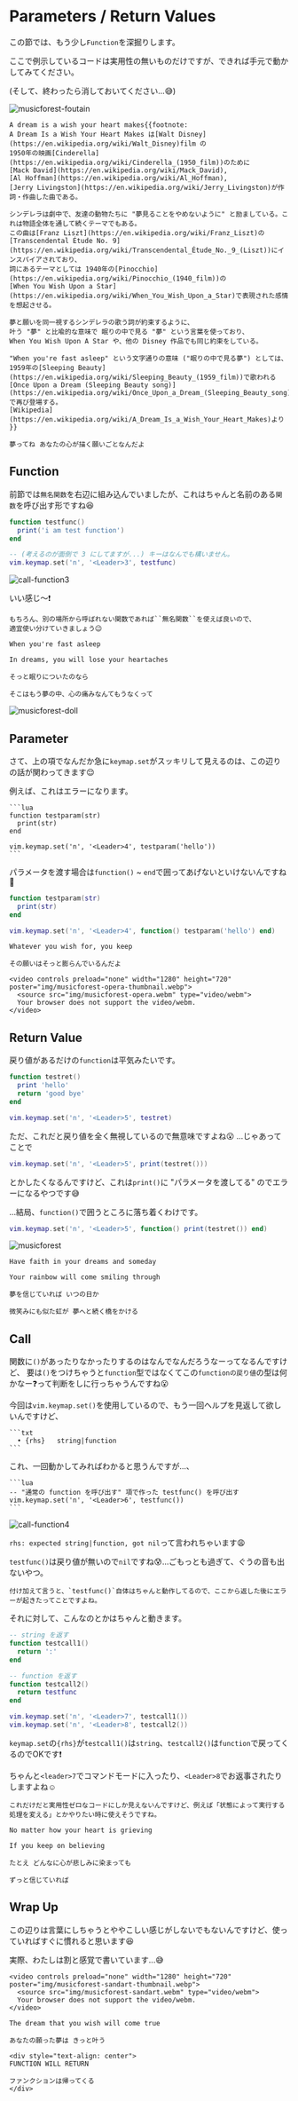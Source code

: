 # Parameters / Return Values

この節では、もう少し`Function`を深掘りします。

ここで例示しているコードは実用性の無いものだけですが、できれば手元で動かしてみてください。

(そして、終わったら消しておいてください...😅)

![musicforest-foutain](img/musicforest-foutain.webp)

```admonish info title=""
A dream is a wish your heart makes{{footnote:
A Dream Is a Wish Your Heart Makes は[Walt Disney](https://en.wikipedia.org/wiki/Walt_Disney)film の
1950年の映画[Cinderella](https://en.wikipedia.org/wiki/Cinderella_(1950_film))のために
[Mack David](https://en.wikipedia.org/wiki/Mack_David),
[Al Hoffman](https://en.wikipedia.org/wiki/Al_Hoffman),
[Jerry Livingston](https://en.wikipedia.org/wiki/Jerry_Livingston)が作詞・作曲した曲である。

シンデレラは劇中で、友達の動物たちに "夢見ることをやめないように" と励ましている。これは物語全体を通して続くテーマでもある。
この曲は[Franz Liszt](https://en.wikipedia.org/wiki/Franz_Liszt)の
[Transcendental Étude No. 9](https://en.wikipedia.org/wiki/Transcendental_Étude_No._9_(Liszt))にインスパイアされており、
詞にあるテーマとしては 1940年の[Pinocchio](https://en.wikipedia.org/wiki/Pinocchio_(1940_film))の
[When You Wish Upon a Star](https://en.wikipedia.org/wiki/When_You_Wish_Upon_a_Star)で表現された感情を想起させる。

夢と願いを同一視するシンデレラの歌う詞が約束するように、
叶う "夢" と比喩的な意味で 眠りの中で見る "夢" という言葉を使っており、
When You Wish Upon A Star や、他の Disney 作品でも同じ約束をしている。

"When you're fast asleep" という文字通りの意味 ("眠りの中で見る夢") としては、
1959年の[Sleeping Beauty](https://en.wikipedia.org/wiki/Sleeping_Beauty_(1959_film))で歌われる
[Once Upon a Dream (Sleeping Beauty song)](https://en.wikipedia.org/wiki/Once_Upon_a_Dream_(Sleeping_Beauty_song))で再び登場する。
[Wikipedia](https://en.wikipedia.org/wiki/A_Dream_Is_a_Wish_Your_Heart_Makes)より
}}

夢ってね あなたの心が描く願いごとなんだよ
```

## Function

前節では`無名関数`を右辺に組み込んでいましたが、これはちゃんと名前のある`関数`を呼び出す形ですね😆

```lua
function testfunc()
  print('i am test function')
end

-- (考えるのが面倒で 3 にしてますが...) キーはなんでも構いません。
vim.keymap.set('n', '<Leader>3', testfunc)
```

![call-function3](img/call-function3.webp)

いい感じ〜❗

```admonish note
もちろん、別の場所から呼ばれない関数であれば``無名関数``を使えば良いので、
適宜使い分けていきましょう😉
```

```admonish info title=""
When you're fast asleep

In dreams, you will lose your heartaches

そっと眠りについたのなら

そこはもう夢の中、心の痛みなんてもうなくって
```

![musicforest-doll](img/musicforest-doll.webp)

## Parameter

さて、上の項でなんだか急に`keymap.set`がスッキリして見えるのは、この辺りの話が関わってきます😌

例えば、これはエラーになります。

~~~admonish error
```lua
function testparam(str)
  print(str)
end

vim.keymap.set('n', '<Leader>4', testparam('hello'))
```
~~~

パラメータを渡す場合は`function()` ~ `end`で囲ってあげないといけないんですね🤔

```lua
function testparam(str)
  print(str)
end

vim.keymap.set('n', '<Leader>4', function() testparam('hello') end)
```

```admonish info title=""
Whatever you wish for, you keep

その願いはそっと膨らんでいるんだよ
```

```admonish warning title=""
<video controls preload="none" width="1280" height="720" poster="img/musicforest-opera-thumbnail.webp">
  <source src="img/musicforest-opera.webm" type="video/webm">
  Your browser does not support the video/webm.
</video>
```

## Return Value

戻り値があるだけの`function`は平気みたいです。

```lua
function testret()
  print 'hello'
  return 'good bye'
end

vim.keymap.set('n', '<Leader>5', testret)
```

ただ、これだと戻り値を全く無視しているので無意味ですよね😮 ...じゃあってことで

```lua
vim.keymap.set('n', '<Leader>5', print(testret()))
```

とかしたくなるんですけど、これは`print()`に "パラメータを渡してる" のでエラーになるやつです😅

...結局、`function()`で囲うところに落ち着くわけです。

```lua
vim.keymap.set('n', '<Leader>5', function() print(testret()) end)
```

![musicforest](img/musicforest.webp)

```admonish info title=""
Have faith in your dreams and someday

Your rainbow will come smiling through

夢を信じていれば いつの日か

微笑みにも似た虹が 夢へと続く橋をかける
```

## Call

関数に`()`があったりなかったりするのはなんでなんだろうなーってなるんですけど、
要は`()`をつけちゃうと`function`型ではなくてこの`functionの戻り値`の型は何かなー❓って判断をしに行っちゃうんですね😮

今回は`vim.keymap.set()`を使用しているので、もう一回ヘルプを見返して欲しいんですけど、

~~~admonish info title=":h keymap.set"
```txt
  • {rhs}   string|function
```
~~~

これ、一回動かしてみればわかると思うんですが...、

~~~admonish error
```lua
-- "通常の function を呼び出す" 項で作った testfunc() を呼び出す
vim.keymap.set('n', '<Leader>6', testfunc())
```
~~~

![call-function4](img/call-function4.webp)

`rhs: expected string|function, got nil`って言われちゃいます😩

`testfunc()`は戻り値が無いので`nil`ですね😰...ごもっとも過ぎて、ぐうの音も出ないやつ。

```admonish note
付け加えて言うと、`testfunc()`自体はちゃんと動作してるので、ここから返した後にエラーが起きたってことですよね。
```

それに対して、こんなのとかはちゃんと動きます。

```lua
-- string を返す
function testcall1()
  return ':'
end

-- function を返す
function testcall2()
  return testfunc
end

vim.keymap.set('n', '<Leader>7', testcall1())
vim.keymap.set('n', '<Leader>8', testcall2())
```

`keymap.set`の`{rhs}`が`testcall1()`は`string`、`testcall2()`は`function`で戻ってくるのでOKです❗

ちゃんと`<leader>7`でコマンドモードに入ったり、`<Leader>8`でお返事されたりしますよね☺️

```admonish note
これだけだと実用性ゼロなコードにしか見えないんですけど、例えば「状態によって実行する処理を変える」とかやりたい時に使えそうですね。
```

```admonish info title=""
No matter how your heart is grieving

If you keep on believing

たとえ どんなに心が悲しみに染まっても

ずっと信じていれば
```

## Wrap Up

この辺りは言葉にしちゃうとややこしい感じがしないでもないんですけど、使っていればすぐに慣れると思います😆

実際、わたしは割と感覚で書いています...😅

```admonish info title=""
<video controls preload="none" width="1280" height="720" poster="img/musicforest-sandart-thumbnail.webp">
  <source src="img/musicforest-sandart.webm" type="video/webm">
  Your browser does not support the video/webm.
</video>

The dream that you wish will come true

あなたの願った夢は きっと叶う
```

```admonish success
<div style="text-align: center">
FUNCTION WILL RETURN

ファンクションは帰ってくる
</div>
```
